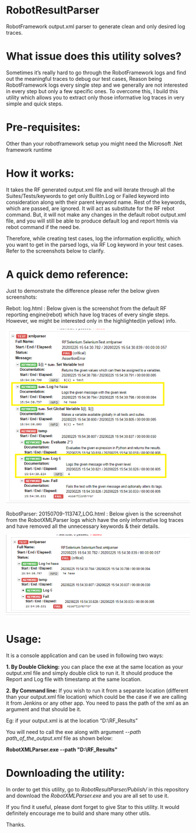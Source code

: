 # RobotResultParser
RobotFramework output.xml parser to generate clean and only desired log traces. 

# What issue does this utility solves?
Sometimes it’s really hard to go through the RobotFramework logs and find out the meaningful traces to debug our test cases, Reason being RobotFramework logs every single step and we generally are not interested in every step but only a few specific ones.
To overcome this, I build this utility which allows you to extract only those informative log traces in very simple and quick steps.

# Pre-requisites:
Other than your robotframework setup you might need the Microsoft .Net framework runtime  

# How it works: 
It takes the RF generated output.xml file and will iterate through all the Suites/Tests/keywords to get only BuiltIn.Log or Failed keyword into consideration along with their parent keyword name. Rest of the keywords, which are passed, are ignored. It will act as substitute for the RF rebot command. But, it will not make any changes in the default robot output.xml file, and you will still be able to produce default log and report htmls via rebot command if the need be.

Therefore, while creating test cases, log the information explicitly, which you want to get in the parsed logs, via RF Log keyword in your test cases. Refer to the screenshots below to clarify.

# A quick demo reference:
Just to demonstrate the difference please refer the below given screenshots:

Rebot: log.html : Below given is the screenshot from the default RF reporting engine(rebot) which have log traces of every single steps. However, we might be interested only in the highlighted(in yellow) info.

 ![Screenshot](img_orig.png)
 
RobotParser: 20150709-113747_LOG.html : Below given is the screenshot from the RobotXMLParser logs which have the only informative log traces and have removed all the unnecessary keywords & their details.

 ![Screenshot](img_parsed.png)
 
# Usage:
It is a console application and can be used in following two ways:

<b>1. By Double Clicking:</b> you can place the exe at the same location as your output.xml file and simply double click to run it. It should produce the Report and Log file with timestamp at the same location.

<b>2. By Command line:</b> If you wish to run it from a separate location (different than your output.xml file location) which could be the case if we are calling it from Jenkins or any other app. You need to pass the path of the xml as an argument and that should be it.

Eg: if your output.xml is at the location “D:\RF_Results”

You will need to call the exe along with argument <i>--path path_of_the_output.xml</i> file as shown below:
  
<b>RobotXMLParser.exe --path "D:\RF_Results"</b>
  
# Downloading the utility:
In order to get this utility, go to <i>RobotResultParser/Publish/</i> in this repository and download the <i>RobotXMLParser.exe</i> and you are all set to use it.


If you find it useful, please dont forget to give Star to this utility. It would definitely encourage me to build and share many other utils.

Thanks.
